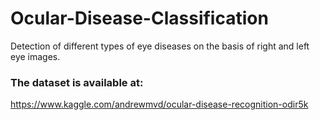 # Ocular-Disease-Classification
Detection of different types of eye diseases on the basis of right and left eye images.

### The dataset is available at:
https://www.kaggle.com/andrewmvd/ocular-disease-recognition-odir5k
